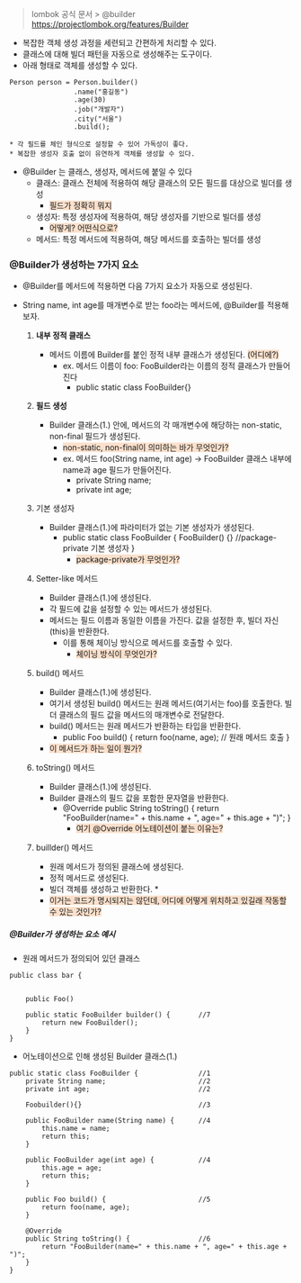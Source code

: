 > lombok 공식 문서 > @builder
> https://projectlombok.org/features/Builder

* 복잡한 객체 생성 과정을 세련되고 간편하게 처리할 수 있다.
* 클래스에 대해 빌더 패턴을 자동으로 생성해주는 도구이다.
* 아래 형태로 객체를 생성할 수 있다.
```
Person person = Person.builder()
				.name("홍길동")
				.age(30)
				.job("개발자") 
				.city("서울") 
				.build();
```
	* 각 필드를 체인 형식으로 설정할 수 있어 가독성이 좋다.
	* 복잡한 생성자 호출 없이 유연하게 객체를 생성할 수 있다.
	
* @Builder 는 클래스, 생성자, 메서드에 붙일 수 있다
	* 클래스: 클래스 전체에 적용하여 해당 클래스의 모든 필드를 대상으로 빌더를 생성
		* <span style="background:rgba(240, 107, 5, 0.2)">필드가 정확히 뭐지</span>
	* 생성자: 특정 생성자에 적용하여, 해당 생성자를 기반으로 빌더를 생성
		* <span style="background:rgba(240, 107, 5, 0.2)">어떻게? 어떤식으로?</span>
	* 메서드: 특정 메서드에 적용하여, 해당 메서드를 호출하는 빌더를 생성

### @Builder가 생성하는 7가지 요소
* @Builder를 메서드에 적용하면 다음 7가지 요소가 자동으로 생성된다.
* String name, int age를 매개변수로 받는 foo라는 메서드에, @Builder를 적용해보자.

	1. **내부 정적 클래스**
		* 메서드 이름에 Builder를 붙인 정적 내부 클래스가 생성된다. <span style="background:rgba(240, 107, 5, 0.2)">(어디에?)</span>
			* ex. 메서드 이름이 foo: FooBuilder라는 이름의 정적 클래스가 만들어진다
				* public static class FooBuilder{}

	2. **필드 생성**
		* Builder 클래스(1.) 안에, 메서드의 각 매개변수에 해당하는 non-static, non-final 필드가 생성된다.
			* <span style="background:rgba(240, 107, 5, 0.2)">non-static, non-final이 의미하는 바가 무엇인가?</span>
			* ex. 메서드 foo(String name, int age) → FooBuilder 클래스 내부에 name과 age 필드가 만들어진다.
				* private String name;
				* private int age;

	3. 기본 생성자
		* Builder 클래스(1.)에 파라미터가 없는 기본 생성자가 생성된다.
			* public static class FooBuilder {
					FooBuilder() {} //package-private 기본 생성자
				}
				* <span style="background:rgba(240, 107, 5, 0.2)"> package-private가 무엇인가?</span>

	4. Setter-like 메서드
		* Builder 클래스(1.)에 생성된다.
		* 각 필드에 값을 설정할 수 있는 메서드가 생성된다.
		* 메서드는 필드 이름과 동일한 이름을 가진다. 값을 설정한 후, 빌더 자신(this)을 반환한다.
			* 이를 통해 체이닝 방식으로 메서드를 호출할 수 있다.
				* <span style="background:rgba(240, 107, 5, 0.2)">체이닝 방식이 무엇인가?</span>

	5. build() 메서드
		* Builder 클래스(1.)에 생성된다.
		* 여기서 생성된 build() 메서드는 원래 메서드(여기서는 foo)를 호출한다. 빌더 클래스의 필드 값을 메서드의 매개변수로 전달한다.
		* build() 메서드는 원래 메서드가 반환하는 타입을 반환한다.
			* public Foo build() { return foo(name, age); // 원래 메서드 호출 }
		* <span style="background:rgba(240, 107, 5, 0.2)"> 이 메서드가 하는 일이 뭔가?</span>

	6. toString() 메서드
		* Builder 클래스(1.)에 생성된다.
		* Builder 클래스의 필드 값을 포함한 문자열을 반환한다.
			* @Override
				public String toString() { 
					return "FooBuilder(name=" + this.name + ", age=" + this.age + ")";
				}
				* <span style="background:rgba(240, 107, 5, 0.2)">여기 @Override 어노테이션이 붙는 이유는?</span>

	7. buillder() 메서드
		* 원래 메서드가 정의된 클래스에 생성된다.
		* 정적 메서드로 생성된다.
		* 빌더 객체를 생성하고 반환한다.
			* 
		* <span style="background:rgba(240, 107, 5, 0.2)">이거는 코드가 명시되지는 않던데, 어디에 어떻게 위치하고 있길래 작동할 수 있는 것인가?</span>

##### @Builder가 생성하는 요소 예시
* 원래 메서드가 정의되어 있던 클래스
```
public class bar {


	public Foo()

	public static FooBuilder builder() {       //7
	    return new FooBuilder();
	}
}
```

* 어노테이션으로 인해 생성된 Builder 클래스(1.)
```
public static class FooBuilder {               //1
	private String name;                       //2
	private int age;                           //2
 
	Foobuilder(){}                             //3

	public FooBuilder name(String name) {      //4
		this.name = name;
		return this;
	}
	
	public FooBuilder age(int age) {           //4
		this.age = age;
		return this;
	}

	public Foo build() {                       //5
		return foo(name, age);
	}

	@Override
	public String toString() {                 //6
		return "FooBuilder(name=" + this.name + ", age=" + this.age + ")";
	}
}
```




